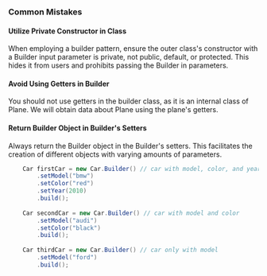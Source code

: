 ### Common Mistakes

#### Utilize Private Constructor in Class
When employing a builder pattern, ensure the outer class's constructor with a Builder input parameter is private, not public, default, or protected. This hides it from users and prohibits passing the Builder in parameters.

#### Avoid Using Getters in Builder
You should not use getters in the builder class, as it is an internal class of Plane.
We will obtain data about Plane using the plane's getters.

#### Return Builder Object in Builder's Setters
Always return the Builder object in the Builder's setters. This facilitates the creation of different objects with varying amounts of parameters.
```java
    Car firstCar = new Car.Builder() // car with model, color, and year
        .setModel("bmw")
        .setColor("red")
        .setYear(2010)
        .build();
        
    Car secondCar = new Car.Builder() // car with model and color
        .setModel("audi")
        .setColor("black")
        .build();
        
    Car thirdCar = new Car.Builder() // car only with model
        .setModel("ford")
        .build();
```
